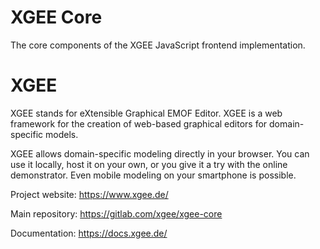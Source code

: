 # XGEE Core

The core components of the XGEE JavaScript frontend implementation.

# XGEE

XGEE stands for eXtensible Graphical EMOF Editor. XGEE is a web framework for the creation of web-based graphical editors for domain-specific models.

XGEE allows domain-specific modeling directly in your browser. You can use it locally, host it on your own, or you give it a try with the online demonstrator. Even mobile modeling on your smartphone is possible.

Project website: https://www.xgee.de/

Main repository: https://gitlab.com/xgee/xgee-core

Documentation: https://docs.xgee.de/
